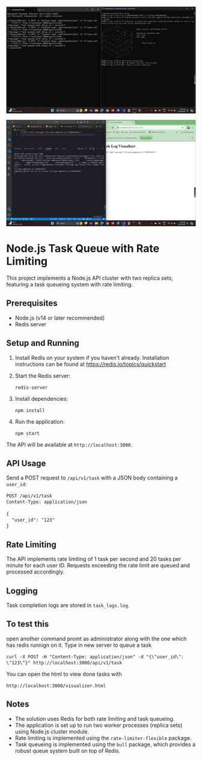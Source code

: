 ![alt text](https://github.com/girijakangutkar/TaskQueue/blob/girija/Screenshot%20(150).png)

![alt text](https://github.com/girijakangutkar/TaskQueue/blob/girija/Screenshot%20(151).png)

# Node.js Task Queue with Rate Limiting

This project implements a Node.js API cluster with two replica sets, featuring a task queueing system with rate limiting.

## Prerequisites

- Node.js (v14 or later recommended)
- Redis server

## Setup and Running

1. Install Redis on your system if you haven't already. Installation instructions can be found at https://redis.io/topics/quickstart

2. Start the Redis server:
   ```
   redis-server
   ```

3. Install dependencies:
   ```
   npm install
   ```

4. Run the application:
   ```
   npm start
   ```

The API will be available at `http://localhost:3000`.

## API Usage

Send a POST request to `/api/v1/task` with a JSON body containing a `user_id`:

```
POST /api/v1/task
Content-Type: application/json

{
  "user_id": "123"
}
```

## Rate Limiting

The API implements rate limiting of 1 task per second and 20 tasks per minute for each user ID. Requests exceeding the rate limit are queued and processed accordingly.

## Logging

Task completion logs are stored in `task_logs.log`.

## To test this

open another command promt as administrator along with the one which has redis runnign on it. Type in new server to queue a task 

```
curl -X POST -H "Content-Type: application/json" -d "{\"user_id\": \"123\"}" http://localhost:3000/api/v1/task
```

You can open the html to view done tasks with 

```
http://localhost:3000/visualizer.html
```

## Notes

- The solution uses Redis for both rate limiting and task queueing.
- The application is set up to run two worker processes (replica sets) using Node.js cluster module.
- Rate limiting is implemented using the `rate-limiter-flexible` package.
- Task queueing is implemented using the `bull` package, which provides a robust queue system built on top of Redis.
